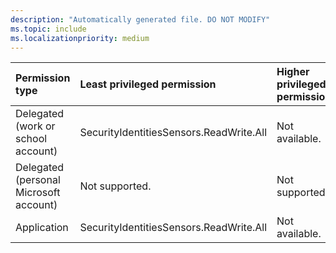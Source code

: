 ```yaml
---
description: "Automatically generated file. DO NOT MODIFY"
ms.topic: include
ms.localizationpriority: medium
---
```


|Permission type|Least privileged permission|Higher privileged permissions|
|:---|:---|:---|
|Delegated (work or school account)|SecurityIdentitiesSensors.ReadWrite.All|Not available.|
|Delegated (personal Microsoft account)|Not supported.|Not supported.|
|Application|SecurityIdentitiesSensors.ReadWrite.All|Not available.|
